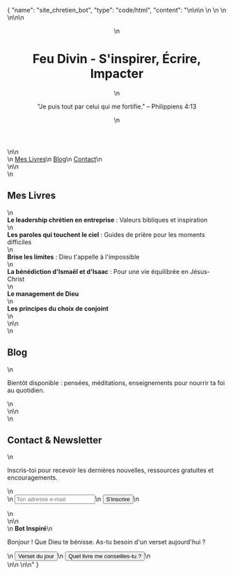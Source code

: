 
{
"name": "site_chretien_bot",
"type": "code/html",
"content": "<!DOCTYPE html>\n<html lang="fr">\n<head>\n <meta charset="UTF-8">\n <meta name="viewport" content="width=device-width, initial-scale=1.0">\n <title>Feu Divin - S'inspirer, Écrire, Impacter</title>\n <style>\n body {\n font-family: Arial, sans-serif;\n margin: 0;\n padding: 0;\n background: #f5f5f5;\n color: #333;\n }\n header {\n background: #4a2e84;\n color: white;\n padding: 2em;\n text-align: center;\n }\n nav {\n background: #eee;\n padding: 1em;\n text-align: center;\n }\n nav a {\n margin: 0 1em;\n text-decoration: none;\n color: #4a2e84;\n }\n section {\n padding: 2em;\n }\n .books, .blog, .contact {\n margin-top: 2em;\n }\n .book {\n background: white;\n margin: 1em 0;\n padding: 1em;\n border-radius: 8px;\n box-shadow: 0 2px 5px rgba(0,0,0,0.1);\n }\n #bot-box {\n position: fixed;\n bottom: 20px;\n right: 20px;\n width: 300px;\n background: white;\n border-radius: 10px;\n box-shadow: 0 0 10px rgba(0,0,0,0.2);\n padding: 1em;\n }\n </style>\n</head>\n<body>\n <header>\n <h1>Feu Divin - S'inspirer, Écrire, Impacter</h1>\n <p>"Je puis tout par celui qui me fortifie." – Philippiens 4:13</p>\n </header>\n\n <nav>\n <a href="#books">Mes Livres</a>\n <a href="#blog">Blog</a>\n <a href="#contact">Contact</a>\n </nav>\n\n <section id="books" class="books">\n <h2>Mes Livres</h2>\n <div class="book"><strong>Le leadership chrétien en entreprise</strong> : Valeurs bibliques et inspiration</div>\n <div class="book"><strong>Les paroles qui touchent le ciel</strong> : Guides de prière pour les moments difficiles</div>\n <div class="book"><strong>Brise les limites</strong> : Dieu t'appelle à l'impossible</div>\n <div class="book"><strong>La bénédiction d'Ismaël et d'Isaac</strong> : Pour une vie équilibrée en Jésus-Christ</div>\n <div class="book"><strong>Le management de Dieu</strong></div>\n <div class="book"><strong>Les principes du choix de conjoint</strong></div>\n </section>\n\n <section id="blog" class="blog">\n <h2>Blog</h2>\n <p>Bientôt disponible : pensées, méditations, enseignements pour nourrir ta foi au quotidien.</p>\n </section>\n\n <section id="contact" class="contact">\n <h2>Contact & Newsletter</h2>\n <p>Inscris-toi pour recevoir les dernières nouvelles, ressources gratuites et encouragements.</p>\n <form>\n <input type="email" placeholder="Ton adresse e-mail" required>\n <button type="submit">S'inscrire</button>\n </form>\n </section>\n\n <div id="bot-box">\n <strong>Bot Inspiré</strong>\n <p id="bot-message">Bonjour ! Que Dieu te bénisse. As-tu besoin d'un verset aujourd'hui ?</p>\n <button onclick="showVerse()">Verset du jour</button>\n <button onclick="recommendBook()">Quel livre me conseilles-tu ?</button>\n </div>\n\n <script>\n const verses = [\n "Philippiens 4:13 – Je puis tout par celui qui me fortifie.",\n "Jérémie 29:11 – Car je connais les projets que j’ai formés sur vous, dit l’Éternel...",\n "Ésaïe 41:10 – Ne crains rien, car je suis avec toi...",\n "Psaume 46:1 – Dieu est pour nous un refuge et un appui..."\n ];\n\n const books = [\n "Brise les limites : Dieu t'appelle à l'impossible",\n "Le leadership chrétien en entreprise",\n "Les paroles qui touchent le ciel",\n "Les principes du choix de conjoint"\n ];\n\n function showVerse() {\n const message = document.getElementById("bot-message");\n const verse = verses[Math.floor(Math.random() * verses.length)];\n message.innerText = verse;\n }\n\n function recommendBook() {\n const message = document.getElementById("bot-message");\n const book = books[Math.floor(Math.random() * books.length)];\n message.innerText = "Je te recommande : " + book;\n }\n </script>\n</body>\n</html>"
}
